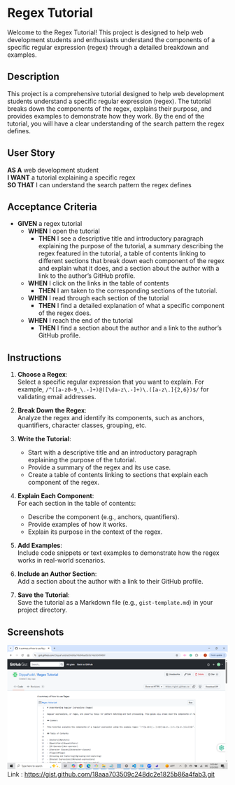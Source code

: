 # Regex Tutorial

Welcome to the Regex Tutorial! This project is designed to help web development students and enthusiasts understand the components of a specific regular expression (regex) through a detailed breakdown and examples.

## Description

This project is a comprehensive tutorial designed to help web development students understand a specific regular expression (regex). The tutorial breaks down the components of the regex, explains their purpose, and provides examples to demonstrate how they work. By the end of the tutorial, you will have a clear understanding of the search pattern the regex defines.

## User Story

**AS A** web development student  
**I WANT** a tutorial explaining a specific regex  
**SO THAT** I can understand the search pattern the regex defines  

## Acceptance Criteria

- **GIVEN** a regex tutorial  
  - **WHEN** I open the tutorial  
    - **THEN** I see a descriptive title and introductory paragraph explaining the purpose of the tutorial, a summary describing the regex featured in the tutorial, a table of contents linking to different sections that break down each component of the regex and explain what it does, and a section about the author with a link to the author’s GitHub profile.  
  - **WHEN** I click on the links in the table of contents  
    - **THEN** I am taken to the corresponding sections of the tutorial.  
  - **WHEN** I read through each section of the tutorial  
    - **THEN** I find a detailed explanation of what a specific component of the regex does.  
  - **WHEN** I reach the end of the tutorial  
    - **THEN** I find a section about the author and a link to the author’s GitHub profile.  

## Instructions 

1. **Choose a Regex**:  
   Select a specific regular expression that you want to explain. For example, `/^([a-z0-9_\.-]+)@([\da-z\.-]+)\.([a-z\.]{2,6})$/` for validating email addresses.

2. **Break Down the Regex**:  
   Analyze the regex and identify its components, such as anchors, quantifiers, character classes, grouping, etc.

3. **Write the Tutorial**:  
   - Start with a descriptive title and an introductory paragraph explaining the purpose of the tutorial.
   - Provide a summary of the regex and its use case.
   - Create a table of contents linking to sections that explain each component of the regex.

4. **Explain Each Component**:  
   For each section in the table of contents:
   - Describe the component (e.g., anchors, quantifiers).
   - Provide examples of how it works.
   - Explain its purpose in the context of the regex.

5. **Add Examples**:  
   Include code snippets or text examples to demonstrate how the regex works in real-world scenarios.

6. **Include an Author Section**:  
   Add a section about the author with a link to their GitHub profile.

7. **Save the Tutorial**:  
   Save the tutorial as a Markdown file (e.g., `gist-template.md`) in your project directory.

## Screenshots
![Image Alt](https://github.com/DippaFudd/Regex_Tut/blob/51e9bed6dee572261fdde388090e16a9b3dcb50d/2025-03-23%20(1).png)
Link :
https://gist.github.com/18aaa703509c248dc2e1825b86a4fab3.git
